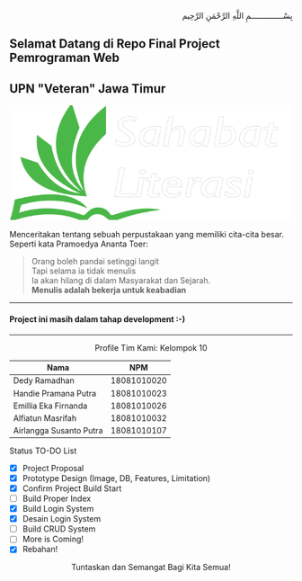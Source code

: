 <p align="right">
بِسْــــــــــــــمِ اللَّهِ الرَّحْمَنِ الرَّحِيم 
</p>

## Selamat Datang di Repo Final Project Pemrograman Web

## UPN "Veteran" Jawa Timur

![Logo Project](/images/logo.png)

Menceritakan tentang sebuah perpustakaan yang memiliki cita-cita besar.  
Seperti kata Pramoedya Ananta Toer:

> Orang boleh pandai setinggi langit  
> Tapi selama ia tidak menulis  
> Ia akan hilang di dalam Masyarakat dan Sejarah.  
> **Menulis adalah bekerja untuk keabadian**

---

#### Project ini masih dalam tahap development :-)

---

<p align="center"> Profile Tim Kami: Kelompok 10 </p>

| Nama                    | NPM         |
| ----------------------- | ----------- |
| Dedy Ramadhan           | 18081010020 |
| Handie Pramana Putra    | 18081010023 |
| Emillia Eka Firnanda    | 18081010026 |
| Alfiatun Masrifah       | 18081010032 |
| Airlangga Susanto Putra | 18081010107 |

Status TO-DO List

- [x] Project Proposal
- [x] Prototype Design (Image, DB, Features, Limitation)
- [x] Confirm Project Build Start
- [ ] Build Proper Index
- [x] Build Login System
- [x] Desain Login System
- [ ] Build CRUD System
- [ ] More is Coming!
- [x] Rebahan!

<p align="center"> Tuntaskan dan Semangat Bagi Kita Semua! </p>
